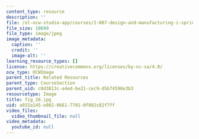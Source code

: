 ```yaml
---
content_type: resource
description: ''
file: /ol-ocw-studio-app/courses/2-007-design-and-manufacturing-i-spring-2009/a032a145e802066177010f892c82f7ff_fig_26.jpg
file_size: 10699
file_type: image/jpeg
image_metadata:
  caption: ''
  credit: ''
  image-alt: ''
learning_resource_types: []
license: https://creativecommons.org/licenses/by-nc-sa/4.0/
ocw_type: OCWImage
parent_title: Related Resources
parent_type: CourseSection
parent_uid: c0d3813c-a4ed-be21-cec9-d5b74598e3b3
resourcetype: Image
title: fig_26.jpg
uid: a032a145-e802-0661-7701-0f892c82f7ff
video_files:
  video_thumbnail_file: null
video_metadata:
  youtube_id: null
---
```

